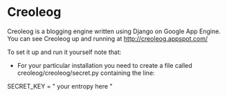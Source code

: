 Creoleog
========

Creoleog is a blogging engine written using Django on Google App Engine. You can
see Creoleog up and running at http://creoleog.appspot.com/

To set it up and run it yourself note that:

* For your particular installation you need to create a file called
  creoleog/creoleog/secret.py containing the line:

SECRET_KEY = " your entropy here "
